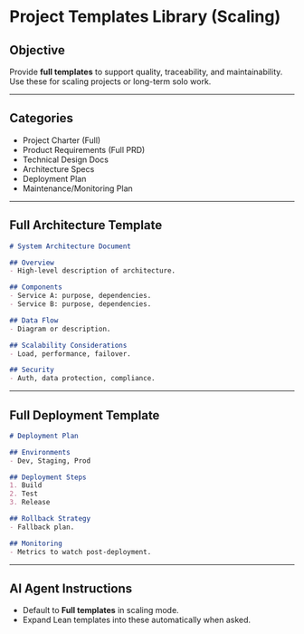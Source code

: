 # Project Templates Library (Scaling)

## Objective
Provide **full templates** to support quality, traceability, and maintainability.  
Use these for scaling projects or long-term solo work.

---

## Categories
- Project Charter (Full)  
- Product Requirements (Full PRD)  
- Technical Design Docs  
- Architecture Specs  
- Deployment Plan  
- Maintenance/Monitoring Plan  

---

## Full Architecture Template
```markdown
# System Architecture Document

## Overview
- High-level description of architecture.

## Components
- Service A: purpose, dependencies.
- Service B: purpose, dependencies.

## Data Flow
- Diagram or description.

## Scalability Considerations
- Load, performance, failover.

## Security
- Auth, data protection, compliance.
```

---

## Full Deployment Template
```markdown
# Deployment Plan

## Environments
- Dev, Staging, Prod

## Deployment Steps
1. Build
2. Test
3. Release

## Rollback Strategy
- Fallback plan.

## Monitoring
- Metrics to watch post-deployment.
```

---

## AI Agent Instructions
- Default to **Full templates** in scaling mode.  
- Expand Lean templates into these automatically when asked.  
